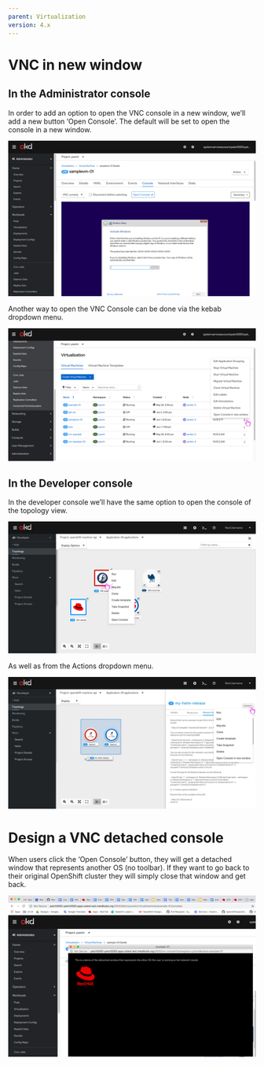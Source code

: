 ```yaml
---
parent: Virtualization
version: 4.x
---
```

# VNC in new window

## In the Administrator console

In order to add an option to open the VNC console in a new window, we’ll add a new button ‘Open Console’. The default will be set to open the console in a new window.

![open from the new button](img/Open-console-1c.png)

Another way to open the VNC Console can be done via the kebab dropdown menu.

![open from the kebab menu](img/Open-console2.png)

## In the Developer console

In the developer console we’ll have the same option to open the console of the topology view.

![open from the topology view](img/vm-topology-actions-open-console.png)

As well as from the Actions dropdown menu.

![open from the actions drop down](img/helm-release-side-panel-actions-menu.png)

# Design a VNC detached console

When users click the ‘Open Console’ button, they will get a detached window that represents another OS (no toolbar).
If they want to go back to their original OpenShift cluster they will simply close that window and get back.

![detached window ](img/Detached3.png)